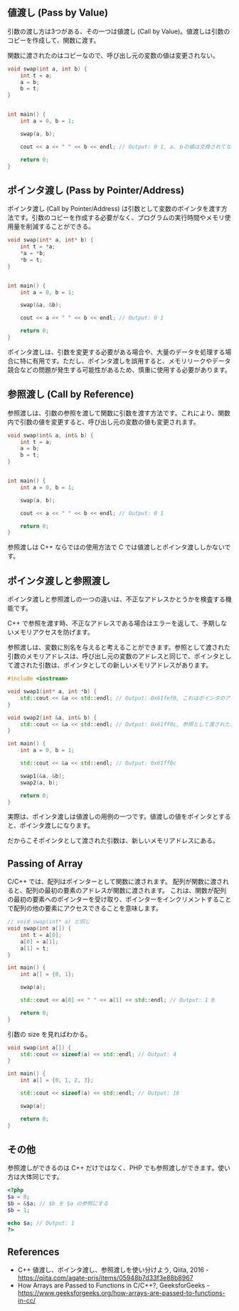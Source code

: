## 値渡し (Pass by Value)

引数の渡し方は3つがある、その一つは値渡し (Call by Value)。値渡しは引数のコピーを作成して、関数に渡す。

関数に渡されたのはコピーなので、呼び出し元の変数の値は変更されない。

```cpp
void swap(int a, int b) {
    int t = a;
    a = b;
    b = t;
}


int main() {
    int a = 0, b = 1;

    swap(a, b);

    cout << a << " " << b << endl; // Output: 0 1, a、ｂの値は交換されてない

    return 0;
}
```

## ポインタ渡し (Pass by Pointer/Address)

ポインタ渡し (Call by Pointer/Address) は引数として変数のポインタを渡す方法です。引数のコピーを作成する必要がなく、プログラムの実行時間やメモリ使用量を削減することができる。

```cpp
void swap(int* a, int* b) {
    int t = *a;
    *a = *b;
    *b = t;
}


int main() {
    int a = 0, b = 1;

    swap(&a, &b);

    cout << a << " " << b << endl; // Output: 0 1

    return 0;
}
```

ポインタ渡しは、引数を変更する必要がある場合や、大量のデータを処理する場合に特に有用です。ただし、ポインタ渡しを誤用すると、メモリリークやデータ競合などの問題が発生する可能性があるため、慎重に使用する必要があります。

## 参照渡し (Call by Reference)

参照渡しは、引数の参照を渡して関数に引数を渡す方法です。これにより、関数内で引数の値を変更すると、呼び出し元の変数の値も変更されます。

```cpp
void swap(int& a, int& b) {
    int t = a;
    a = b;
    b = t;
}


int main() {
    int a = 0, b = 1;

    swap(a, b);

    cout << a << " " << b << endl; // Output: 0 1

    return 0;
}
```

参照渡しは C++ ならではの使用方法で C では値渡しとポインタ渡ししかないです。

## ポインタ渡しと参照渡し

ポインタ渡しと参照渡しの一つの違いは、不正なアドレスかとうかを検査する機能です。

C++ で参照を渡す時、不正なアドレスである場合はエラーを返して、予期しないメモリアクセスを防げます。

参照渡しは、変数に別名を与えると考えることができます。参照として渡された引数のメモリアドレスは、呼び出し元の変数のアドレスと同じで、ポインタとして渡された引数は、ポインタとしての新しいメモリアドレスがあります。

```cpp
#include <iostream>

void swap1(int* a, int *b) {
    std::cout << &a << std::endl; // Output: 0x61fef0, これはポインタのアドレス
}

void swap2(int &a, int& b) {
    std::cout << &a << std::endl; // Output: 0x61ff0c, 参照として渡されたため、メモリアドレスは呼び出し元と同じ
}

int main() {
    int a = 0, b = 1;

    std::cout << &a << std::endl; // Output: 0x61ff0c

    swap1(&a, &b);
    swap2(a, b);

    return 0;
}
```

実際は、ポインタ渡しは値渡しの用例の一つです。値渡しの値をポインタとすると、ポインタ渡しになります。

だからこそポインタとして渡された引数は、新しいメモリアドレスにある。

## Passing of Array

C/C++ では、配列はポインターとして関数に渡されます。 配列が関数に渡されると、配列の最初の要素のアドレスが関数に渡されます。 これは、関数が配列の最初の要素へのポインターを受け取り、ポインターをインクリメントすることで配列の他の要素にアクセスできることを意味します。

```cpp
// void swap(int* a) と同じ
void swap(int a[]) {
    int t = a[0];
    a[0] = a[1];
    a[1] = t;
}

int main() {
    int a[] = {0, 1};

    swap(a);

    std::cout << a[0] << " " << a[1] << std::endl; // Output: 1 0

    return 0;
}
```

引数の size を見ればわかる。

```cpp
void swap(int a[]) {
    std::cout << sizeof(a) << std::endl; // Output: 4
}

int main() {
    int a[] = {0, 1, 2, 3};

    std::cout << sizeof(a) << std::endl; // Output: 16

    swap(a);

    return 0;
}
```

## その他

参照渡しができるのは C++ だけではなく、PHP でも参照渡しができます。使い方は大体同じです。

```php
<?php
$a = 0;
$b = &$a; // $b を $a の参照にする
$b = 1;

echo $a; // Output: 1
?>
```

## References

<ul class="public-article-references">
    <li>C++ 値渡し、ポインタ渡し、参照渡しを使い分けよう, Qiita, 2016 - <a href="https://qiita.com/agate-pris/items/05948b7d33f3e88b8967" target="_blank">https://qiita.com/agate-pris/items/05948b7d33f3e88b8967</a></li>
    <li>How Arrays are Passed to Functions in C/C++?, GeeksforGeeks - <a href="https://www.geeksforgeeks.org/how-arrays-are-passed-to-functions-in-cc/" target="_blank">https://www.geeksforgeeks.org/how-arrays-are-passed-to-functions-in-cc/</a></li>
</ul>